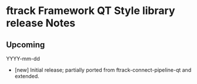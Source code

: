 # ftrack Framework QT Style library release Notes

## Upcoming
YYYY-mm-dd

*  [new] Initial release; partially ported from ftrack-connect-pipeline-qt and extended.

